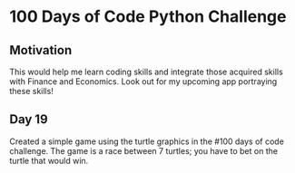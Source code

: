 # 100 Days of Code Python Challenge


## Motivation
This would help me learn coding skills and integrate those acquired skills with Finance and Economics.
Look out for my upcoming app portraying these skills!


## Day 19 
Created a simple game using the turtle graphics in the #100 days of code challenge.
The game is a race between 7 turtles; you have to bet on the turtle that would win.
